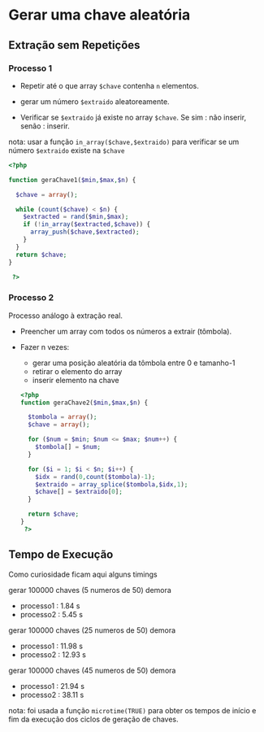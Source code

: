 # Gerar uma chave aleatória

## Extração sem Repetições

### Processo 1

* Repetir até o que array `$chave` contenha `n` elementos.

 * gerar um número `$extraido` aleatoreamente.

 * Verificar se `$extraido` já existe no array `$chave`.  Se sim : não inserir, senão : inserir.

 nota: usar a função `in_array($chave,$extraido)` para verificar se um número `$extraido` existe na `$chave`

```php
<?php

function geraChave1($min,$max,$n) {

  $chave = array();

  while (count($chave) < $n) {
    $extracted = rand($min,$max);
    if (!in_array($extracted,$chave)) {
      array_push($chave,$extracted);
    }
  }
  return $chave;
}

 ?>
 ```
### Processo 2

Processo análogo à extração real.

* Preencher um array com todos os números a extrair (tômbola).
* Fazer n vezes:
  * gerar uma posição aleatória da tômbola entre 0 e tamanho-1
  * retirar o elemento do array
  * inserir elemento na chave



  ```php
  <?php
  function geraChave2($min,$max,$n) {

    $tombola = array();
    $chave = array();

    for ($num = $min; $num <= $max; $num++) {
      $tombola[] = $num;
    }

    for ($i = 1; $i < $n; $i++) {
      $idx = rand(0,count($tombola)-1);
      $extraido = array_splice($tombola,$idx,1);
      $chave[] = $extraido[0];
    }

    return $chave;
  }
   ?>
   ```
## Tempo de Execução

Como curiosidade ficam aqui alguns timings

gerar 100000 chaves (5 numeros de 50) demora
* processo1 : 1.84 s
* processo2 : 5.45 s

gerar 100000 chaves (25 numeros de 50) demora
* processo1 : 11.98 s
* processo2 : 12.93 s

gerar 100000 chaves (45 numeros de 50) demora
* processo1 : 21.94 s
* processo2 : 38.11 s

nota: foi usada a função `microtime(TRUE)` para obter os tempos de início e fim da execução dos ciclos de geração de chaves.
